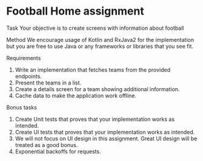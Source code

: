 # Football Home assignment
Task
Your objective is to create screens with information about football

Method
We encourage usage of Kotlin and RxJava2 for the implementation but you are free to
use Java or any frameworks or libraries that you see fit.

Requirements
1. Write an implementation that fetches teams from the provided endpoints.
2. Present the teams in a list.
3. Create a details screen for a team showing additional information.
4. Cache data to make the application work offline.

Bonus tasks
1. Create Unit tests that proves that your implementation works as intended.
2. Create UI tests that proves that your implementation works as intended.
3. We will not focus on UI design in this assignment. Great UI design will be treated
as a good bonus.
4. Exponential backoffs for requests.
